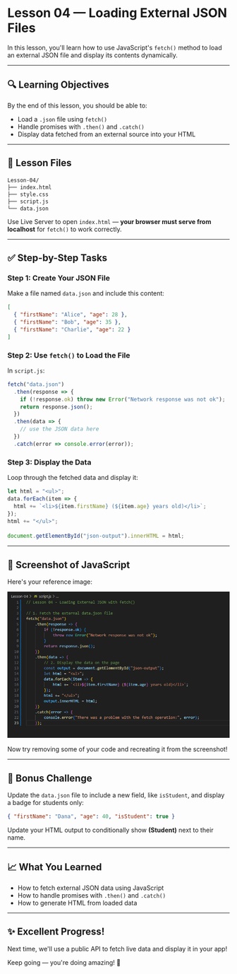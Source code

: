 # Lesson 04 — Loading External JSON Files

In this lesson, you'll learn how to use JavaScript's `fetch()` method to load an external JSON file and display its contents dynamically.

---

## 🔍 Learning Objectives
By the end of this lesson, you should be able to:
- Load a `.json` file using `fetch()`
- Handle promises with `.then()` and `.catch()`
- Display data fetched from an external source into your HTML

---

## 📂 Lesson Files
```
Lesson-04/
├── index.html
├── style.css
├── script.js
└── data.json
```
Use Live Server to open `index.html` — **your browser must serve from localhost** for `fetch()` to work correctly.

---

## ✅ Step-by-Step Tasks

### Step 1: Create Your JSON File
Make a file named `data.json` and include this content:

```json
[
  { "firstName": "Alice", "age": 28 },
  { "firstName": "Bob", "age": 35 },
  { "firstName": "Charlie", "age": 22 }
]
```

### Step 2: Use `fetch()` to Load the File
In `script.js`:

```js
fetch("data.json")
  .then(response => {
    if (!response.ok) throw new Error("Network response was not ok");
    return response.json();
  })
  .then(data => {
    // use the JSON data here
  })
  .catch(error => console.error(error));
```

### Step 3: Display the Data
Loop through the fetched data and display it:

```js
let html = "<ul>";
data.forEach(item => {
  html += `<li>${item.firstName} (${item.age} years old)</li>`;
});
html += "</ul>";

document.getElementById("json-output").innerHTML = html;
```

---

## 🤖 Screenshot of JavaScript
Here's your reference image:

![Screenshot of fetch and display logic](missing-javascript.png)

Now try removing some of your code and recreating it from the screenshot!

---

## 🧪 Bonus Challenge
Update the `data.json` file to include a new field, like `isStudent`, and display a badge for students only:

```json
{ "firstName": "Dana", "age": 40, "isStudent": true }
```

Update your HTML output to conditionally show **(Student)** next to their name.

---

## 📈 What You Learned
- How to fetch external JSON data using JavaScript
- How to handle promises with `.then()` and `.catch()`
- How to generate HTML from loaded data

---

## ✨ Excellent Progress!
Next time, we'll use a public API to fetch live data and display it in your app!

Keep going — you're doing amazing! 🚀

